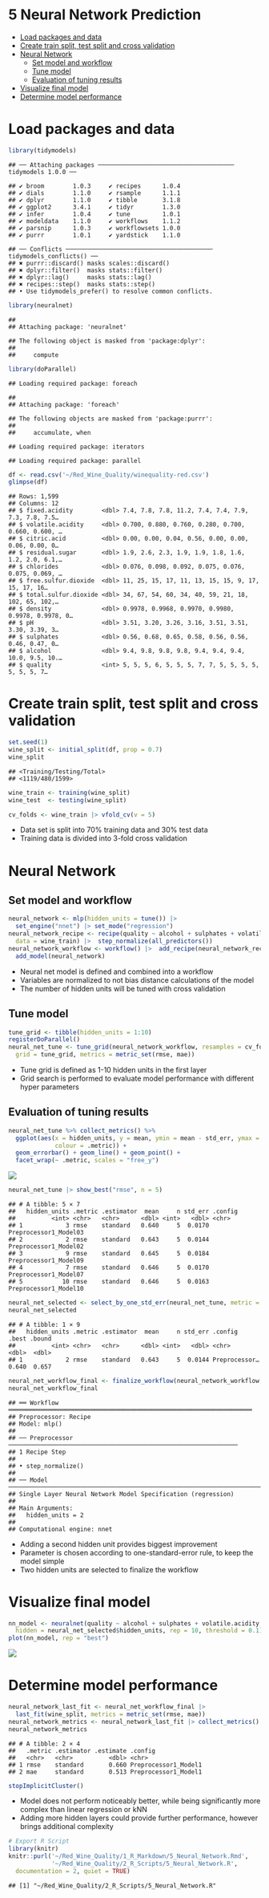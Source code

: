 5 Neural Network Prediction
================

- <a href="#load-packages-and-data" id="toc-load-packages-and-data">Load
  packages and data</a>
- <a href="#create-train-split-test-split-and-cross-validation"
  id="toc-create-train-split-test-split-and-cross-validation">Create train
  split, test split and cross validation</a>
- <a href="#neural-network" id="toc-neural-network">Neural Network</a>
  - <a href="#set-model-and-workflow" id="toc-set-model-and-workflow">Set
    model and workflow</a>
  - <a href="#tune-model" id="toc-tune-model">Tune model</a>
  - <a href="#evaluation-of-tuning-results"
    id="toc-evaluation-of-tuning-results">Evaluation of tuning results</a>
- <a href="#visualize-final-model"
  id="toc-visualize-final-model">Visualize final model</a>
- <a href="#determine-model-performance"
  id="toc-determine-model-performance">Determine model performance</a>

# Load packages and data

``` r
library(tidymodels)
```

    ## ── Attaching packages ────────────────────────────────────── tidymodels 1.0.0 ──

    ## ✔ broom        1.0.3     ✔ recipes      1.0.4
    ## ✔ dials        1.1.0     ✔ rsample      1.1.1
    ## ✔ dplyr        1.1.0     ✔ tibble       3.1.8
    ## ✔ ggplot2      3.4.1     ✔ tidyr        1.3.0
    ## ✔ infer        1.0.4     ✔ tune         1.0.1
    ## ✔ modeldata    1.1.0     ✔ workflows    1.1.2
    ## ✔ parsnip      1.0.3     ✔ workflowsets 1.0.0
    ## ✔ purrr        1.0.1     ✔ yardstick    1.1.0

    ## ── Conflicts ───────────────────────────────────────── tidymodels_conflicts() ──
    ## ✖ purrr::discard() masks scales::discard()
    ## ✖ dplyr::filter()  masks stats::filter()
    ## ✖ dplyr::lag()     masks stats::lag()
    ## ✖ recipes::step()  masks stats::step()
    ## • Use tidymodels_prefer() to resolve common conflicts.

``` r
library(neuralnet)
```

    ## 
    ## Attaching package: 'neuralnet'

    ## The following object is masked from 'package:dplyr':
    ## 
    ##     compute

``` r
library(doParallel)
```

    ## Loading required package: foreach

    ## 
    ## Attaching package: 'foreach'

    ## The following objects are masked from 'package:purrr':
    ## 
    ##     accumulate, when

    ## Loading required package: iterators

    ## Loading required package: parallel

``` r
df <- read.csv('~/Red_Wine_Quality/winequality-red.csv')
glimpse(df)
```

    ## Rows: 1,599
    ## Columns: 12
    ## $ fixed.acidity        <dbl> 7.4, 7.8, 7.8, 11.2, 7.4, 7.4, 7.9, 7.3, 7.8, 7.5…
    ## $ volatile.acidity     <dbl> 0.700, 0.880, 0.760, 0.280, 0.700, 0.660, 0.600, …
    ## $ citric.acid          <dbl> 0.00, 0.00, 0.04, 0.56, 0.00, 0.00, 0.06, 0.00, 0…
    ## $ residual.sugar       <dbl> 1.9, 2.6, 2.3, 1.9, 1.9, 1.8, 1.6, 1.2, 2.0, 6.1,…
    ## $ chlorides            <dbl> 0.076, 0.098, 0.092, 0.075, 0.076, 0.075, 0.069, …
    ## $ free.sulfur.dioxide  <dbl> 11, 25, 15, 17, 11, 13, 15, 15, 9, 17, 15, 17, 16…
    ## $ total.sulfur.dioxide <dbl> 34, 67, 54, 60, 34, 40, 59, 21, 18, 102, 65, 102,…
    ## $ density              <dbl> 0.9978, 0.9968, 0.9970, 0.9980, 0.9978, 0.9978, 0…
    ## $ pH                   <dbl> 3.51, 3.20, 3.26, 3.16, 3.51, 3.51, 3.30, 3.39, 3…
    ## $ sulphates            <dbl> 0.56, 0.68, 0.65, 0.58, 0.56, 0.56, 0.46, 0.47, 0…
    ## $ alcohol              <dbl> 9.4, 9.8, 9.8, 9.8, 9.4, 9.4, 9.4, 10.0, 9.5, 10.…
    ## $ quality              <int> 5, 5, 5, 6, 5, 5, 5, 7, 7, 5, 5, 5, 5, 5, 5, 5, 7…

# Create train split, test split and cross validation

``` r
set.seed(1)
wine_split <- initial_split(df, prop = 0.7)
wine_split
```

    ## <Training/Testing/Total>
    ## <1119/480/1599>

``` r
wine_train <- training(wine_split)
wine_test  <- testing(wine_split)

cv_folds <- wine_train |> vfold_cv(v = 5)
```

- Data set is split into 70% training data and 30% test data
- Training data is divided into 3-fold cross validation

# Neural Network

## Set model and workflow

``` r
neural_network <- mlp(hidden_units = tune()) |>  
  set_engine("nnet") |> set_mode("regression")
neural_network_recipe <- recipe(quality ~ alcohol + sulphates + volatile.acidity,
  data = wine_train) |>  step_normalize(all_predictors())
neural_network_workflow <- workflow() |>  add_recipe(neural_network_recipe) |>  
  add_model(neural_network)
```

- Neural net model is defined and combined into a workflow
- Variables are normalized to not bias distance calculations of the
  model
- The number of hidden units will be tuned with cross validation

## Tune model

``` r
tune_grid <- tibble(hidden_units = 1:10)
registerDoParallel()
neural_net_tune <- tune_grid(neural_network_workflow, resamples = cv_folds,
  grid = tune_grid, metrics = metric_set(rmse, mae))
```

- Tune grid is defined as 1-10 hidden units in the first layer
- Grid search is performed to evaluate model performance with different
  hyper parameters

## Evaluation of tuning results

``` r
neural_net_tune %>% collect_metrics() %>%
  ggplot(aes(x = hidden_units, y = mean, ymin = mean - std_err, ymax = mean + std_err, 
             colour = .metric)) +
  geom_errorbar() + geom_line() + geom_point() +
  facet_wrap(~ .metric, scales = "free_y")
```

![](5_Neural_Network_files/figure-gfm/unnamed-chunk-5-1.png)<!-- -->

``` r
neural_net_tune |> show_best("rmse", n = 5) 
```

    ## # A tibble: 5 × 7
    ##   hidden_units .metric .estimator  mean     n std_err .config              
    ##          <int> <chr>   <chr>      <dbl> <int>   <dbl> <chr>                
    ## 1            3 rmse    standard   0.640     5  0.0170 Preprocessor1_Model03
    ## 2            2 rmse    standard   0.643     5  0.0144 Preprocessor1_Model02
    ## 3            9 rmse    standard   0.645     5  0.0184 Preprocessor1_Model09
    ## 4            7 rmse    standard   0.646     5  0.0170 Preprocessor1_Model07
    ## 5           10 rmse    standard   0.646     5  0.0163 Preprocessor1_Model10

``` r
neural_net_selected <- select_by_one_std_err(neural_net_tune, metric = "rmse", hidden_units)
neural_net_selected
```

    ## # A tibble: 1 × 9
    ##   hidden_units .metric .estimator  mean     n std_err .config       .best .bound
    ##          <int> <chr>   <chr>      <dbl> <int>   <dbl> <chr>         <dbl>  <dbl>
    ## 1            2 rmse    standard   0.643     5  0.0144 Preprocessor… 0.640  0.657

``` r
neural_net_workflow_final <- finalize_workflow(neural_network_workflow, neural_net_selected)
neural_net_workflow_final
```

    ## ══ Workflow ════════════════════════════════════════════════════════════════════
    ## Preprocessor: Recipe
    ## Model: mlp()
    ## 
    ## ── Preprocessor ────────────────────────────────────────────────────────────────
    ## 1 Recipe Step
    ## 
    ## • step_normalize()
    ## 
    ## ── Model ───────────────────────────────────────────────────────────────────────
    ## Single Layer Neural Network Model Specification (regression)
    ## 
    ## Main Arguments:
    ##   hidden_units = 2
    ## 
    ## Computational engine: nnet

- Adding a second hidden unit provides biggest improvement
- Parameter is chosen according to one-standard-error rule, to keep the
  model simple
- Two hidden units are selected to finalize the workflow

# Visualize final model

``` r
nn_model <- neuralnet(quality ~ alcohol + sulphates + volatile.acidity, data = wine_train, 
  hidden = neural_net_selected$hidden_units, rep = 10, threshold = 0.1) 
plot(nn_model, rep = "best")
```

![](5_Neural_Network_files/figure-gfm/unnamed-chunk-6-1.png)<!-- -->

# Determine model performance

``` r
neural_network_last_fit <- neural_net_workflow_final |> 
  last_fit(wine_split, metrics = metric_set(rmse, mae))
neural_network_metrics <- neural_network_last_fit |> collect_metrics()
neural_network_metrics
```

    ## # A tibble: 2 × 4
    ##   .metric .estimator .estimate .config             
    ##   <chr>   <chr>          <dbl> <chr>               
    ## 1 rmse    standard       0.660 Preprocessor1_Model1
    ## 2 mae     standard       0.513 Preprocessor1_Model1

``` r
stopImplicitCluster()
```

- Model does not perform noticeably better, while being significantly
  more complex than linear regression or kNN
- Adding more hidden layers could provide further performance, however
  brings additional complexity

``` r
# Export R Script
library(knitr)
knitr::purl('~/Red_Wine_Quality/1_R_Markdown/5_Neural_Network.Rmd', 
            '~/Red_Wine_Quality/2_R_Scripts/5_Neural_Network.R',
  documentation = 2, quiet = TRUE)
```

    ## [1] "~/Red_Wine_Quality/2_R_Scripts/5_Neural_Network.R"
